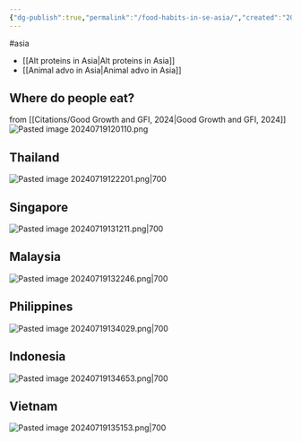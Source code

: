 ```yaml
---
{"dg-publish":true,"permalink":"/food-habits-in-se-asia/","created":"2024-07-19T12:00:57.395+01:00","updated":"2025-09-28T23:52:41.378+01:00"}
---
```


#asia 

- [[Alt proteins in Asia\|Alt proteins in Asia]]
- [[Animal advo in Asia\|Animal advo in Asia]]

## Where do people eat?
from [[Citations/Good Growth and GFI, 2024\|Good Growth and GFI, 2024]]
![Pasted image 20240719120110.png](/img/user/Pasted%20image%2020240719120110.png)

## Thailand
![Pasted image 20240719122201.png|700](/img/user/Pasted%20image%2020240719122201.png)

## Singapore
![Pasted image 20240719131211.png|700](/img/user/Pasted%20image%2020240719131211.png)

## Malaysia
![Pasted image 20240719132246.png|700](/img/user/Pasted%20image%2020240719132246.png)

## Philippines
![Pasted image 20240719134029.png|700](/img/user/Pasted%20image%2020240719134029.png)

## Indonesia
![Pasted image 20240719134653.png|700](/img/user/Pasted%20image%2020240719134653.png)

## Vietnam
![Pasted image 20240719135153.png|700](/img/user/Pasted%20image%2020240719135153.png)

